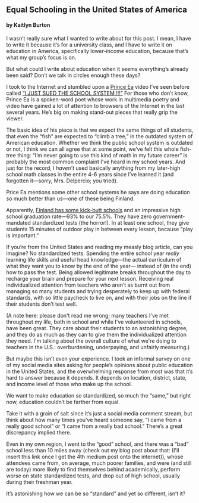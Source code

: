 ## Equal Schooling in the United States of America
#### by Kaitlyn Burton

I wasn’t really sure what I wanted to write about for this post. I mean, I have to write it because it’s for a university class, and I have to write it on education in America, specifically lower-income education, because that’s what my group’s focus is on.

But what could I write about education when it seems everything’s already been said? Don’t we talk in circles enough these days?

I took to the Internet and stumbled upon a [Prince Ea](http://princeea.com/) video I’ve seen before called [“I JUST SUED THE SCHOOL SYSTEM !!!”](https://www.youtube.com/watch?v=dqTTojTija8) For those who don’t know, Prince Ea is a spoken-word poet whose work in multimedia poetry and video have gained a lot of attention to browsers of the Internet in the last several years. He’s big on making stand-out pieces that really grip the viewer.

The basic idea of his piece is that we expect the same things of all students, that even the “fish” are expected to “climb a tree,” in the outdated system of American education. Whether we think the public school system is outdated or not, I think we can all agree that at some point, we’ve felt this whole fish-tree thing: “I’m never going to use this kind of math in my future career” is probably the most common complaint I've heard in my school years. And just for the record, I *haven’t* used basically anything from my later-high school math classes in the entire 4-6 years since I’ve learned it (and forgotten it—sorry, Mrs. Delpercio; you tried).

Price Ea mentions some other school systems he says are doing education so much better than us—one of these being Finland.

Apparently, [Finland has some kick-butt schools](http://www.smithsonianmag.com/innovation/why-are-finlands-schools-successful-49859555/) and an impressive high school graduation rate—93% to our 75.5%.  They have zero government-mandated standardized tests (the horror!). In at least one school, they give students 15 minutes of outdoor play in between every lesson, because “play is important.”

If you’re from the United States and reading my measly blog article, can you imagine? No standardized tests. Spending the entire school year *really* learning life skills and useful head knowledge—the actual curriculum of what they want you to know by the end of the year— instead of (in the end) how to pass the test. Being allowed legitimate breaks throughout the day to recharge your brain and prepare for your next lesson. Receiving real individualized attention from teachers who aren’t as burnt out from managing so many students and trying desperately to keep up with federal standards, with so little paycheck to live on, and with their jobs on the line if their students don’t test well.

(A note here: please don't read me wrong; many teachers I've met throughout my life, both in school and while I've volunteered in schools, have been great. They care about their students to an astonishing degree, and they do as much as they can to give them the individualized attention they need. I'm talking about the overall culture of what we're doing to teachers in the U.S.: overburdening, underpaying, and unfairly measuring.)

But maybe this isn’t even your experience. I took an informal survey on one of my social media sites asking for people’s opinions about public education in the United States, and the overwhelming response from most was that it’s hard to answer because it depends. It depends on location, district, state, and income level of those who make up the school.

We want to make education so standardized, so much the “same,” but right now, education couldn’t be farther from equal.

Take it with a grain of salt since it’s just a social media comment stream, but think about how many times you’ve heard someone say, “I came from a really good school” or “I came from a really bad school.” There’s a great discrepancy implied there.

Even in my own region, I went to the “good” school, and there was a “bad” school less than 10 miles away (check out my blog post about that: (I'll insert this link once I get the 4th medium post onto the internet)), whose attendees came from, on average, much poorer families, and were (and still are today) more likely to find themselves behind academically, perform worse on state standardized tests, and drop out of high school, usually during their freshman year.

It’s astonishing how we can be so “standard” and yet so different, isn’t it?
